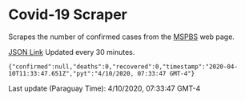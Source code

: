 # Covid-19 Scraper

Scrapes the number of confirmed cases from the [MSPBS](https://www.mspbs.gov.py/covid-19.php) web page.

[JSON Link](https://jmayalag.github.io/covid19-scrape/cases.json)
Updated every 30 minutes.
```
{"confirmed":null,"deaths":0,"recovered":0,"timestamp":"2020-04-10T11:33:47.651Z","pyt":"4/10/2020, 07:33:47 GMT-4"}
```
Last update (Paraguay Time): 4/10/2020, 07:33:47 GMT-4